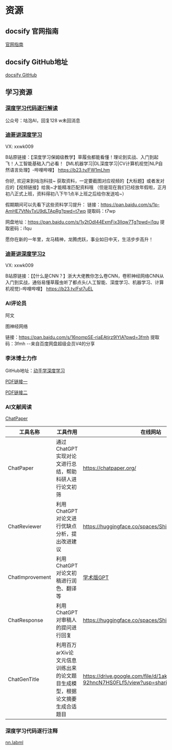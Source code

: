 # 资源
## docsify 官网指南

[官网指南](https://docsify.js.org/#/zh-cn/)

## docsify GitHub地址

[docsify GitHub](https://github.com/docsifyjs/docsify/)

## 学习资源

###  [深度学习代码逐行解读]()

公众号：咕泡AI，回复128
w未回消息

###  [迪哥讲深度学习]()

VX:   xxwk009

B站原链接：【深度学习保姆级教学】草履虫都能看懂！理论到实战、入门到起飞！人工智能基础入门必看！【ML机器学习|DL深度学习|CV计算机视觉|NLP自然语言处理】-哔哩哔哩】 https://b23.tv/FW1mLhm

你好, 欢迎来到咕泡科技~
获取资料，一定要截图对应视频的【大标题】或者发对应的【视频链接】给我~才能精准匹配资料哦
（但是现在我们已经放年假啦，正月初八正式上班，资料得初八下午1点半上班之后给你发送哈~）

假期期间可以先看下这些资料学习提升：
链接：https://pan.baidu.com/s/1p-AmHE7VtNvTxU9dLTApRg?pwd=t7wp 
提取码：t7wp

网盘地址：https://pan.baidu.com/s/1y2tOdI44ExmFix3lIqw7Tg?pwd=i1qu
提取密码：i1qu

愿你在新的一年里，龙马精神，龙腾虎跃，事业如日中天，生活步步高升！

### [迪哥讲深度学习2]()

VX:   xxwk009

B站原链接：【【什么是CNN？】浙大大佬教你怎么卷CNN，卷积神经网络CNN从入门到实战，通俗易懂草履虫听了都点头(人工智能、深度学习、机器学习、计算机视觉)-哔哩哔哩】 https://b23.tv/Fst7uEL


### AI评论员
阿文

图神经网络

链接：https://pan.baidu.com/s/16nompSE-riaEAtjrz9lYlA?pwd=3fmh 
提取码：3fmh 
--来自百度网盘超级会员V4的分享 

### 李沐博士力作

GitHub地址：[动手学深度学习](https://github.com/d2l-ai/d2l-zh.git)

[PDF链接一](https://zh-v2.d2l.ai/d2l-zh.pdf)

[PDF链接二](https://zh-v2.d2l.ai/d2l-zh-pytorch.pdf)

### AI文献阅读

[ChatPaper](https://www.msbd123.com/sites/20241.html)

|工具名称|工具作用|在线网站|
|----|----|----|
|ChatPaper|通过ChatGPT实现对论文进行总结，帮助科研人进行论文初筛|https://chatpaper.org/|
|ChatReviewer|利用ChatGPT对论文进行优缺点分析，提出改进建议|https://huggingface.co/spaces/ShiwenNi/ChatReviewer|
|ChatImprovement|利用ChatGPT对论文初稿进行润色、翻译等|[学术版GPT](http://academic.chatwithpaper.org/)|
|ChatResponse|利用ChatGPT对审稿人的提问进行回复|https://huggingface.co/spaces/ShiwenNi/ChatResponse|
|ChatGenTitle|利用百万arXiv论文元信息训练出来的论文题目生成模型，根据论文摘要生成合适题目|https://drive.google.com/file/d/1akrC4-YnYdiyD1_VK-92hncN7HS0FLf5/view?usp=sharing|


### 深度学习代码逐行注释

[nn.labml](https://nn.labml.ai)




